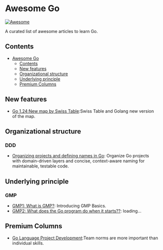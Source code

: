 # Awesome Go

[![Awesome](https://cdn.rawgit.com/sindresorhus/awesome/d7305f38d29fed78fa85652e3a63e154dd8e8829/media/badge.svg)](https://github.com/sindresorhus/awesome)

A curated list of awesome articles to learn Go.

## Contents

- [Awesome Go](#awesome-go)
  - [Contents](#contents)
  - [New features](#New-features)
  - [Organizational structure](#Organizational-structure)
  - [Underlying principle](#Underlying-principle)
  - [Premium Columns](#Premium-Columns)

## New features
- [Go 1.24:New map by Swiss Table](https://zhuanlan.zhihu.com/p/29295935067):Swiss Table and Golang new version of the map.

## Organizational structure

### DDD
- [Organizing projects and defining names in Go](https://medium.com/inside-picpay/organizing-projects-and-defining-names-in-go-7f0eab45375d): Organize Go projects with domain-driven layers and concise, context-aware naming for maintainable, testable code.


## Underlying principle

### GMP
- [GMP1: What is GMP?](https://juejin.cn/post/7324931501926875170): Introducing GMP Basics.
- [GMP2: What does the Go program do when it starts??](https://juejin.cn/post/7327138554756857908): loading...


## Premium Columns
- [Go Language Project Development](https://learn.lianglianglee.com/%E4%B8%93%E6%A0%8F/Go%20%E8%AF%AD%E8%A8%80%E9%A1%B9%E7%9B%AE%E5%BC%80%E5%8F%91%E5%AE%9E%E6%88%98):Team norms are more important than individual skills.

